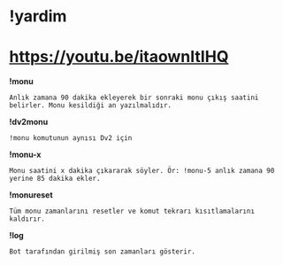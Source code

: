﻿# !yardim
 # https://youtu.be/itaownItIHQ

**!monu**

`Anlık zamana 90 dakika ekleyerek bir sonraki monu çıkış saatini belirler. Monu kesildiği an yazılmalıdır.`

**!dv2monu**

`!monu komutunun aynısı Dv2 için`

**!monu-x**

`Monu saatini x dakika çıkararak söyler. Ör: !monu-5 anlık zamana 90 yerine 85 dakika ekler.`

**!monureset**

`Tüm monu zamanlarını resetler ve komut tekrarı kısıtlamalarını kaldırır.`

**!log**

`Bot tarafından girilmiş son zamanları gösterir.`

